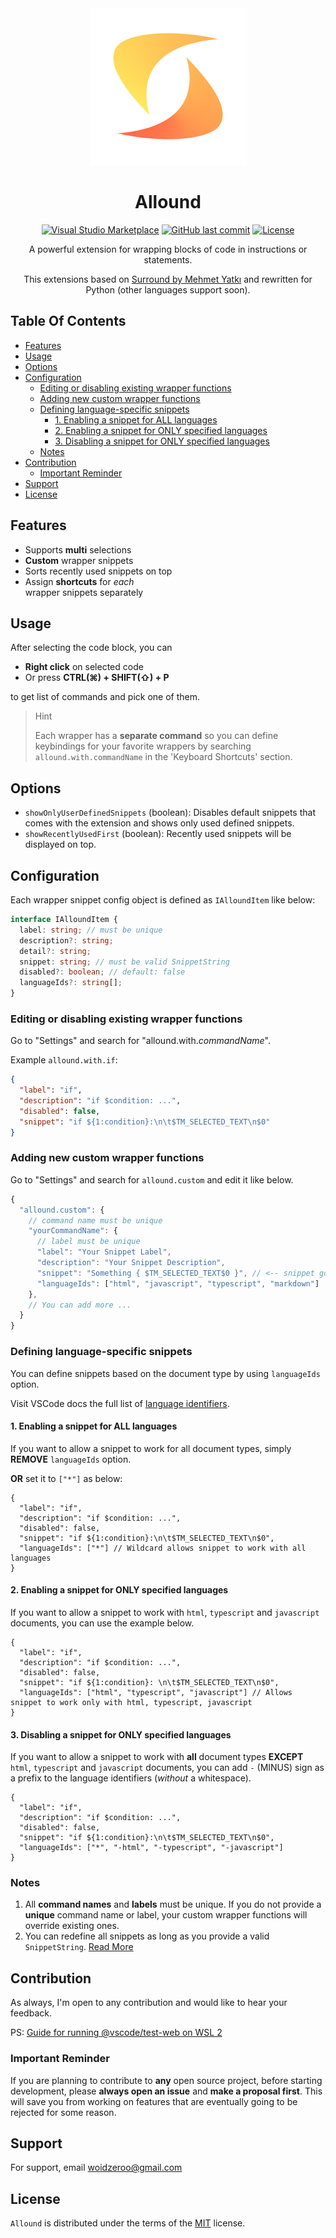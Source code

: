 <div align="center">

<img src="https://raw.githubusercontent.com/woidzero/vscode-allound/master/images/logo.png?token=GHSAT0AAAAAACCEJNZKL4GB72R47C75ZDZAZD2A5SQ">

<h1>Allound</h1>

[![Visual Studio Marketplace](https://img.shields.io/vscode-marketplace/v/woidzero.vscode-allound.svg?style=flat-square)](https://marketplace.visualstudio.com/items?itemName=woidzero.vscode-allound)
[![GitHub last commit](https://img.shields.io/github/last-commit/woidzero/vscode-allound.svg?style=flat-square&)](https://github.com/woidzero/vscode-allound)
[![License](https://img.shields.io/github/license/woidzero/vscode-allound.svg?style=flat-square)](https://github.com/woidzero/vscode-allound)

A powerful extension for wrapping blocks of code in instructions or statements.

This extensions based on [Surround by Mehmet Yatkı](https://github.com/yatki/vscode-surround) and rewritten for Python (other languages support soon).

</div>

## Table Of Contents

- [Features](#features)
- [Usage](#usage)
- [Options](#options)
- [Configuration](#configuration)
  - [Editing or disabling existing wrapper functions](#editing-or-disabling-existing-wrapper-functions)
  - [Adding new custom wrapper functions](#adding-new-custom-wrapper-functions)
  - [Defining language-specific snippets](#defining-language-specific-snippets)
    - [1. Enabling a snippet for ALL languages](#1-enabling-a-snippet-for-all-languages)
    - [2. Enabling a snippet for ONLY specified languages](#2-enabling-a-snippet-for-only-specified-languages)
    - [3. Disabling a snippet for ONLY specified languages](#3-disabling-a-snippet-for-only-specified-languages)
  - [Notes](#notes)
- [Contribution](#contribution)
  - [Important Reminder](#important-reminder)
- [Support](#support)
- [License](#license)

## Features

- Supports **multi** selections
- **Custom** wrapper snippets
- Sorts recently used snippets on top
- Assign **shortcuts** for _each_<br>
  wrapper snippets separately

## Usage

After selecting the code block, you can

- **Right click** on selected code
- Or press **CTRL(⌘) + SHIFT(⇧) + P**

to get list of commands and pick one of them.

> Hint
>
> Each wrapper has a **separate command** so you can define keybindings for your favorite wrappers by searching `allound.with.commandName` in the 'Keyboard Shortcuts' section.

## Options

- `showOnlyUserDefinedSnippets` (boolean): Disables default snippets that comes with the extension and shows only used defined snippets.
- `showRecentlyUsedFirst` (boolean): Recently used snippets will be displayed on top.

## Configuration

Each wrapper snippet config object is defined as `IAlloundItem` like below:

```ts
interface IAlloundItem {
  label: string; // must be unique
  description?: string;
  detail?: string;
  snippet: string; // must be valid SnippetString
  disabled?: boolean; // default: false
  languageIds?: string[];
}
```

### Editing or disabling existing wrapper functions

Go to "Settings" and search for "allound.with._commandName_".

Example `allound.with.if`:

```json
{
  "label": "if",
  "description": "if $condition: ...",
  "disabled": false,
  "snippet": "if ${1:condition}:\n\t$TM_SELECTED_TEXT\n$0"
}
```

### Adding new custom wrapper functions

Go to "Settings" and search for `allound.custom` and edit it like below.

```js
{
  "allound.custom": {
    // command name must be unique
    "yourCommandName": {
      // label must be unique
      "label": "Your Snippet Label",
      "description": "Your Snippet Description",
      "snippet": "Something { $TM_SELECTED_TEXT$0 }", // <-- snippet goes here.
      "languageIds": ["html", "javascript", "typescript", "markdown"]
    },
    // You can add more ...
  }
}
```

### Defining language-specific snippets

You can define snippets based on the document type by using `languageIds` option.

Visit VSCode docs the full list of [language identifiers](https://code.visualstudio.com/docs/languages/identifiers#_known-language-identifiers).

#### 1. Enabling a snippet for ALL languages

If you want to allow a snippet to work for all document types, simply **REMOVE** `languageIds` option.

**OR** set it to `["*"]` as below:

```jsonc
{
  "label": "if",
  "description": "if $condition: ...",
  "disabled": false,
  "snippet": "if ${1:condition}:\n\t$TM_SELECTED_TEXT\n$0",
  "languageIds": ["*"] // Wildcard allows snippet to work with all languages
}
```

#### 2. Enabling a snippet for ONLY specified languages

If you want to allow a snippet to work with `html`, `typescript` and `javascript` documents, you can use the example below.

```jsonc
{
  "label": "if",
  "description": "if $condition: ...",
  "disabled": false,
  "snippet": "if ${1:condition}: \n\t$TM_SELECTED_TEXT\n$0",
  "languageIds": ["html", "typescript", "javascript"] // Allows snippet to work only with html, typescript, javascript
}
```

#### 3. Disabling a snippet for ONLY specified languages

If you want to allow a snippet to work with **all** document types **EXCEPT** `html`, `typescript` and `javascript` documents,
you can add `-` (MINUS) sign as a prefix to the language identifiers (_without_ a whitespace).

```jsonc
{
  "label": "if",
  "description": "if $condition: ...",
  "disabled": false,
  "snippet": "if ${1:condition}:\n\t$TM_SELECTED_TEXT\n$0",
  "languageIds": ["*", "-html", "-typescript", "-javascript"]
}
```

### Notes

1.  All **command names** and **labels** must be unique. If you do not provide a **unique** command name or label, your custom wrapper functions will override existing ones.
2.  You can redefine all snippets as long as you provide a valid `SnippetString`. [Read More](https://code.visualstudio.com/docs/extensionAPI/vscode-api#SnippetString)

## Contribution

As always, I'm open to any contribution and would like to hear your feedback.

PS: [Guide for running @vscode/test-web on WSL 2](https://medium.com/javarevisited/using-wsl-2-with-x-server-linux-on-windows-a372263533c3)

### Important Reminder

If you are planning to contribute to **any** open source project,
before starting development, please **always open an issue** and **make a proposal first**.
This will save you from working on features that are eventually going to be rejected for some reason.

## Support

For support, email <a href="mailto://woidzeroo@gmail.com">woidzeroo@gmail.com</a>

## License

`Allound` is distributed under the terms of the [MIT](https://spdx.org/licenses/MIT.html) license.
